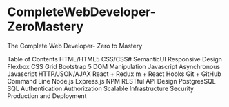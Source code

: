 # CompleteWebDeveloper-ZeroMastery
The Complete Web Developer- Zero to Mastery

Table of Contents
HTML/HTML5
CSS/CSS#
SemanticUI
Responsive Design
Flexbox
CSS Grid
Bootstrap 5
DOM Manipulation
Javascript
Asynchronous Javascript
HTTP/JSON/AJAX
React + Redux m + React Hooks
Git + GitHub
Command Line
Node.js
Express.js
NPM
RESTful API Design
PostgresSQL
SQL
Authentication
Authorization
Scalable Infrastructure
Security
Production and Deployment
